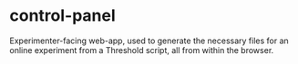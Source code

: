 # control-panel

Experimenter-facing web-app, used to generate the necessary files for an online experiment from a Threshold script, all from within the browser.
